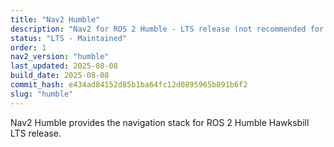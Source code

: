 ```yaml
---
title: "Nav2 Humble"
description: "Nav2 for ROS 2 Humble - LTS release (not recommended for new projects)"
status: "LTS - Maintained"
order: 1
nav2_version: "humble"
last_updated: 2025-08-08
build_date: 2025-08-08
commit_hash: e434ad84152d85b1ba64fc12d0895965b891b6f2
slug: "humble"
---
```


Nav2 Humble provides the navigation stack for ROS 2 Humble Hawksbill LTS release.